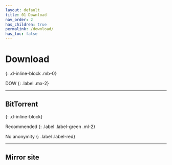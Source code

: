 ```yaml
---
layout: default
title: 01 Download
nav_order: 2
has_children: true
permalink: /download/
has_toc: false
---
```


# Download
{: .d-inline-block .mb-0}

DOW
{: .label .mx-2}

---

## BitTorrent
{: .d-inline-block}

Recommended
{: .label .label-green .ml-2}

No anonymity
{: .label .label-red}

---

## Mirror site
